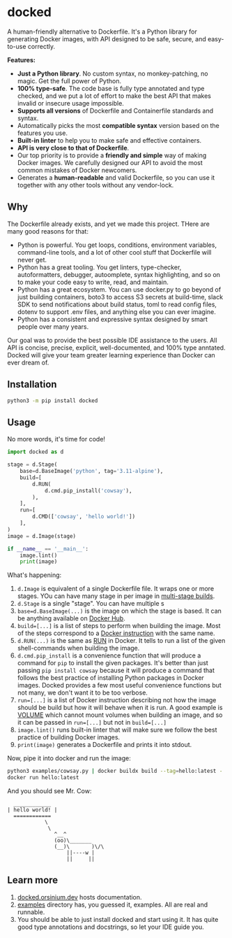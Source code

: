 # docked

A human-friendly alternative to Dockerfile. It's a Python library for generating Docker images, with API designed to be safe, secure, and easy-to-use correctly.

**Features:**

+ **Just a Python library**. No custom syntax, no monkey-patching, no magic. Get the full power of Python.
+ **100% type-safe**. The code base is fully type annotated and type checked, and we put a lot of effort to make the best API that makes invalid or insecure usage impossible.
+ **Supports all versions** of Dockerfile and Containerfile standards and syntax.
+ Automatically picks the most **compatible syntax** version based on the features you use.
+ **Built-in linter** to help you to make safe and effective containers.
+ **API is very close to that of Dockerfile**.
+ Our top priority is to provide a **friendly and simple** way of making Docker images. We carefully designed our API to avoid the most common mistakes of Docker newcomers.
+ Generates a **human-readable** and valid Dockerfile, so you can use it together with any other tools without any vendor-lock.

## Why

The Dockerfile already exists, and yet we made this project. THere are many good reasons for that:

+ Python is powerful. You get loops, conditions, environment variables, command-line tools, and a lot of other cool stuff that Dockerfile will never get.
+ Python has a great tooling. You get linters, type-checker, autoformatters, debugger, autoomplete, syntax highlighting, and so on to make your code easy to write, read, and maintain.
+ Python has a great ecosystem. You can use docker.py to go beyond of just building containers, boto3 to access S3 secrets at build-time, slack SDK to send notifications about build status, toml to read config files, dotenv to support .env files, and anything else you can ever imagine.
+ Python has a consistent and expressive syntax designed by smart people over many years.

Our goal was to provide the best possible IDE assistance to the users. All API is concise, precise, explicit, well-documented, and 100% type anntated. Docked will give your team greater learning experience than Docker can ever dream of.

## Installation

```bash
python3 -m pip install docked
```

## Usage

No more words, it's time for code!

```python
import docked as d

stage = d.Stage(
    base=d.BaseImage('python', tag='3.11-alpine'),
    build=[
        d.RUN(
            d.cmd.pip_install('cowsay'),
        ),
    ],
    run=[
        d.CMD(['cowsay', 'hello world!'])
    ],
)
image = d.Image(stage)

if __name__ == '__main__':
    image.lint()
    print(image)
```

What's happening:

1. `d.Image` is equivalent of a single Dockerfile file. It wraps one or more stages. YOu can have many stage in per image in [multi-stage builds](https://docs.docker.com/build/building/multi-stage/).
1. `d.Stage` is a single "stage". You can have multiple s
1. `base=d.BaseImage(...)` is the image on which the stage is based. It can be anything available on [Docker Hub](https://hub.docker.com/).
1. `build=[...]` is a list of steps to perform when building the image. Most of the steps correspond to a [Docker instruction](https://docs.docker.com/engine/reference/builder/) with the same name.
1. `d.RUN(...)` is the same as [RUN](https://docs.docker.com/engine/reference/builder/#run) in Docker. It tells to run a list of the given shell-commands when building the image.
1. `d.cmd.pip_install` is a convenience function that will produce a command for `pip` to install the given packages. It's better than just passing `pip install cowsay` because it will produce a command that follows the best practice of installing Python packages in Docker images. Docked provides a few most useful convenience functions but not many, we don't want it to be too verbose.
1. `run=[...]` is a list of Docker instruction describing not how the image should be build but how it will behave when it is run. A good example is [VOLUME](https://docs.docker.com/engine/reference/builder/#volume) which cannot mount volumes when building an image, and so it can be passed in `run=[...]` but not in `build=[...]`
1. `image.lint()` runs built-in linter that will make sure we follow the best practice of building Docker images.
1. `print(image)` generates a Dockerfile and prints it into stdout.

Now, pipe it into docker and run the image:

```bash
python3 examples/cowsay.py | docker buildx build --tag=hello:latest -
docker run hello:latest
```

And you should see Mr. Cow:

```text
  ____________
| hello world! |
  ============
            \
             \
               ^__^
               (oo)\_______
               (__)\       )\/\
                   ||----w |
                   ||     ||

```

## Learn more

1. [docked.orsinium.dev](https://docked.orsinium.dev/) hosts documentation.
1. [examples](./examples/) directory has, you guessed it, examples. All are real and runnable.
1. You should be able to just install docked and start using it. It has quite good type annotations and docstrings, so let your IDE guide you.
